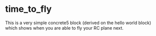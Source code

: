 # time_to_fly

This is a very simple concrete5 block (derived on the hello world block) which shows when you are able to fly your RC plane next.
